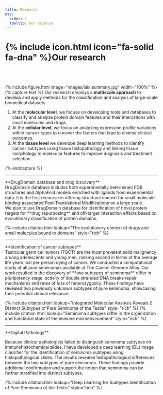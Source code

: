 ```yaml
---
title: Research
nav:
  order: 1
  tooltip: Our science
---
```


# {% include icon.html icon="fa-solid fa-dna" %}Our research
## <br>

{% include figure.html image="images/lab_summary.jpg" width="100%" %}
{% capture text %}
Our research employs a **multiscale approach** to develop and apply methods for the classification and analysis of large-scale biomedical datasets. </br>

1. At the **molecular level**, we focuse on developing tools and databases to classify and analyze protein domain features and their intercations with small molecules and drugs.
2. At the **cellular level**, we focus on analyzing expression profile variations within cancer types to uncover the factors that lead to diverse clinical outcomes.
3. At the **tissue level** we develope deep learning methods to identify cancer subtypes using tissue histopathology and linking tissue morphology to molecular features to improve diagnosis and treatment selection.

{% endcapture %}

<hr>
**DrugDomain database and drug discovery** <br>
DrugDomain database includes both experimentally determined PDB structures and AlphaFold models enriched with ligands from experimental data. It is the first recourse in offering structural context for small molecule binding-associated Post-Translational Modifications on a large scale. <br>
We plan to use DrugDomain database for identification of novel protein targets for **drug repurposing** and off-target interaction effects based on evolutionary classification of protein domains.

{% include citation.html lookup="The evolutionary context of drugs and small molecules bound to domains" style="rich" %}

<hr>
**Identification of cancer subtypes** <br>
Testicular germ cell tumors (TGCT) are the most prevalent solid malignancy among adolescents and young men, ranking second in terms of the average life years lost per person dying of cancer. We conducted a computational study of all pure seminomas available at The Cancer Genome Atlas. Our work resulted in the discovery of **two subtypes of seminoma** differ in pluripotency stage, activity of double stranded DNA breaks repair mechanisms and rates of loss of heterozygosity. These findings have revealed two previously unknown subtypes of pure seminoma, showcasing their potential clinical relevance.

{% include citation.html lookup="Integrated Molecular Analysis Reveals 2 Distinct Subtypes of Pure Seminoma of the Testis" style="rich" %}
{% include citation.html lookup="Seminoma subtypes differ in the organization and functional state of the immune microenvironment" style="rich" %}

<hr>
**Digital Pathology**

Because clinical pathologists failed to distinguish seminoma subtypes on immunohistochemical slides, I have developed a deep learning (DL) image classifier for the identification of seminoma subtypes using histopathological slides. The results revealed histopathological differences between the two subtypes of pure seminoma. These findings provide additional confirmation and support the notion that seminoma can be further stratified into distinct subtypes.

{% include citation.html lookup="Deep Learning for Subtypes Identification of Pure Seminoma of the Testis" style="rich" %}

